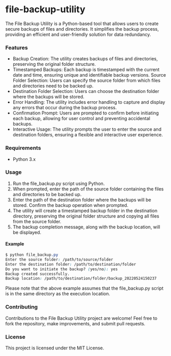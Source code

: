 # file-backup-utility
The File Backup Utility is a Python-based tool that allows users to create secure backups of files and directories. It simplifies the backup process, providing an efficient and user-friendly solution for data redundancy.

### Features
- Backup Creation: The utility creates backups of files and directories, preserving the original folder structure.
- Timestamped Backups: Each backup is timestamped with the current date and time, ensuring unique and identifiable backup versions.
Source Folder Selection: Users can specify the source folder from which files and directories need to be backed up.
- Destination Folder Selection: Users can choose the destination folder where the backups will be stored.
- Error Handling: The utility includes error handling to capture and display any errors that occur during the backup process.
- Confirmation Prompt: Users are prompted to confirm before initiating each backup, allowing for user control and preventing accidental backups.
- Interactive Usage: The utility prompts the user to enter the source and destination folders, ensuring a flexible and interactive user experience.

### Requirements
- Python 3.x

### Usage
1. Run the file_backup.py script using Python.
2. When prompted, enter the path of the source folder containing the files and directories to be backed up.
3. Enter the path of the destination folder where the backups will be stored.
Confirm the backup operation when prompted.
4. The utility will create a timestamped backup folder in the destination directory, preserving the original folder structure and copying all files from the source folder.
5. The backup completion message, along with the backup location, will be displayed.

#### Example
```css
$ python file_backup.py
Enter the source folder: /path/to/source/folder
Enter the destination folder: /path/to/destination/folder
Do you want to initiate the backup? (yes/no): yes
Backup created successfully.
Backup location: /path/to/destination/folder/backup_20220524150237
```
Please note that the above example assumes that the file_backup.py script is in the same directory as the execution location.

### Contributing
Contributions to the File Backup Utility project are welcome! Feel free to fork the repository, make improvements, and submit pull requests.

### License
This project is licensed under the MIT License.
